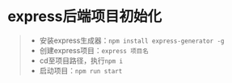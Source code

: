 # express后端项目初始化  
>* 安装express生成器：```npm install express-generator -g```  
>* 创建express项目：```express 项目名```  
>* cd至项目路径，执行```npm i```  
>* 启动项目：```npm run start```
